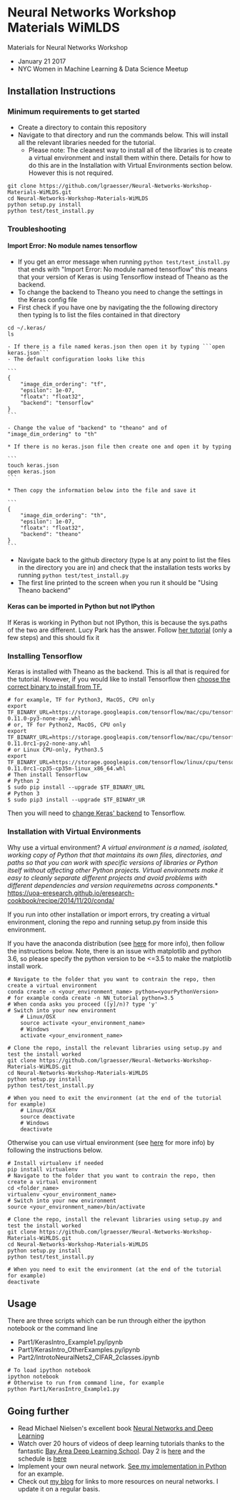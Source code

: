 # Neural Networks Workshop Materials WiMLDS

Materials for Neural Networks Workshop
* January 21 2017
* NYC Women in Machine Learning &amp; Data Science Meetup

## Installation Instructions

### Minimum requirements to get started

* Create a directory to contain this repository
* Navigate to that directory and run the commands below. This will install all the relevant libraries needed for the tutorial.
    * Please note: The cleanest way to install all of the libraries is to create a virtual environment and install them within there. Details for how to do this are in the Installation with Virtual Environments section below. However this is not required.

```shell
git clone https://github.com/lgraesser/Neural-Networks-Workshop-Materials-WiMLDS.git
cd Neural-Networks-Workshop-Materials-WiMLDS
python setup.py install
python test/test_install.py
```

### Troubleshooting

#### Import Error: No module names tensorflow

* If you get an error message when running ```python test/test_install.py``` that ends with "Import Error: No module named tensorflow" this means that your version of Keras is using Tensorflow instead of Theano as the backend.
* To change the backend to Theano you need to change the settings in the Keras config file
* First check if you have one by navigating the the following directory then typing ls to list the files contained in that directory

```shell
cd ~/.keras/
ls
```

    - If there is a file named keras.json then open it by typing ```open keras.json```
    - The default configuration looks like this

    ```
    {
        "image_dim_ordering": "tf",
        "epsilon": 1e-07,
        "floatx": "float32",
        "backend": "tensorflow"
    }
    ```

    - Change the value of "backend" to "theano" and of "image_dim_ordering" to "th"

    * If there is no keras.json file then create one and open it by typing

    ```
    touch keras.json
    open keras.json
    ```

    * Then copy the information below into the file and save it

    ```
    {
        "image_dim_ordering": "th",
        "epsilon": 1e-07,
        "floatx": "float32",
        "backend": "theano"
    }
    ```

* Navigate back to the github directory (type ls at any point to list the files in the directory you are in) and check that the installation tests works by running ```python test/test_install.py```
* The first line printed to the screen when you run it should be "Using Theano backend"

#### Keras can be imported in Python but not IPython

If Keras is working in Python but not IPython, this is because the sys.paths of the two are different. Lucy Park has the answer. Follow [her tutorial](https://www.lucypark.kr/blog/2013/02/10/when-python-imports-and-ipython-does-not/) (only a few steps) and this should fix it

### Installing Tensorflow

Keras is installed with Theano as the backend. This is all that is required for the tutorial. However, if you would like to install Tensorflow then [choose the correct binary to install from TF.](https://www.tensorflow.org/versions/r0.11/get_started/os_setup.html#pip-installation)

```shell
# for example, TF for Python3, MacOS, CPU only
export TF_BINARY_URL=https://storage.googleapis.com/tensorflow/mac/cpu/tensorflow-0.11.0-py3-none-any.whl
# or, TF for Python2, MacOS, CPU only
export TF_BINARY_URL=https://storage.googleapis.com/tensorflow/mac/cpu/tensorflow-0.11.0rc1-py2-none-any.whl
# or Linux CPU-only, Python3.5
export TF_BINARY_URL=https://storage.googleapis.com/tensorflow/linux/cpu/tensorflow-0.11.0rc1-cp35-cp35m-linux_x86_64.whl
# Then install Tensorflow
# Python 2
$ sudo pip install --upgrade $TF_BINARY_URL
# Python 3
$ sudo pip3 install --upgrade $TF_BINARY_UR
```
Then you will need to [change Keras' backend](https://keras.io/backend/) to Tensorflow.

### Installation with Virtual Environments

Why use a virtual environment?
    *A virtual environment is a named, isolated, working copy of Python that that maintains its own files, directories, and paths so that you can work with specific versions of libraries or Python itself without affecting other Python projects. Virtual environmets make it easy to cleanly separate different projects and avoid problems with different dependencies and version requiremetns across components.**
            https://uoa-eresearch.github.io/eresearch-cookbook/recipe/2014/11/20/conda/

If you run into other installation or import errors, try creating a virtual environment, cloning the repo and running setup.py from inside this environment.

If you have the anaconda distribution (see [here](http://conda.pydata.org/docs/using/envs.html) for more info), then follow the instructions below. Note, there is an issue with matplotlib and python 3.6, so please specify the python version to be <=3.5 to make the matplotlib install work.

```shell
# Navigate to the folder that you want to contrain the repo, then create a virtual environment
conda create -n <your_environment_name> python=<yourPythonVersion>
# for example conda create -n NN_tutorial python=3.5
# When conda asks you proceed ([y]/n)? type 'y'
# Switch into your new environment
    # Linux/OSX
    source activate <your_environment_name>
    # Windows
    activate <your_environment_name>

# Clone the repo, install the relevant libraries using setup.py and test the install worked
git clone https://github.com/lgraesser/Neural-Networks-Workshop-Materials-WiMLDS.git
cd Neural-Networks-Workshop-Materials-WiMLDS
python setup.py install
python test/test_install.py

# When you need to exit the environment (at the end of the tutorial for example)
    # Linux/OSX
    source deactivate
    # Windows
    deactivate
```

Otherwise you can use virtual environment (see [here](http://docs.python-guide.org/en/latest/dev/virtualenvs/) for more info) by following the instructions below.

```shell
# Install virtualenv if needed
pip install virtualenv
# Navigate to the folder that you want to contrain the repo, then create a virtual environment
cd <folder_name>
virtualenv <your_environment_name>
# Switch into your new environment
source <your_environment_name>/bin/activate

# Clone the repo, install the relevant libraries using setup.py and test the install worked
git clone https://github.com/lgraesser/Neural-Networks-Workshop-Materials-WiMLDS.git
cd Neural-Networks-Workshop-Materials-WiMLDS
python setup.py install
python test/test_install.py

# When you need to exit the environment (at the end of the tutorial for example)
deactivate
```

## Usage

There are three scripts which can be run through either the ipython notebook or the command line
* Part1/KerasIntro_Example1.py/ipynb
* Part1/KerasIntro_OtherExamples.py/ipynb
* Part2/IntrotoNeuralNets2_CIFAR_2classes.ipynb

```shell
# To load ipython notebook
ipython notebook
# Otherwise to run from command line, for example
python Part1/KerasIntro_Example1.py
```

## Going further

* Read Michael Nielsen's excellent book [Neural Networks and Deep Learning](http://neuralnetworksanddeeplearning.com/)
* Watch over 20 hours of videos of deep learning tutorials thanks to the fantastic [Bay Area Deep Learning School](https://www.youtube.com/watch?v=eyovmAtoUx0). Day 2 is [here](https://www.youtube.com/watch?v=9dXiAecyJrY) and the schedule is [here](http://www.bayareadlschool.org/)
* Implement your own neural network. [See my implementation in Python](https://github.com/lgraesser/NeuralNetwork) for an example.
* Check out [my blog](https://learningmachinelearning.org/) for links to more resources on neural networks. I update it on a regular basis.
